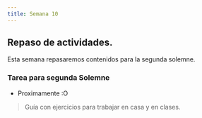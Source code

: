 ```yaml
---
title: Semana 10
---
```

## Repaso de actividades.

Esta semana repasaremos contenidos para la segunda solemne.

### Tarea para segunda Solemne

* Proximamente :O
> Guía con ejercicios para trabajar en casa y en clases.
